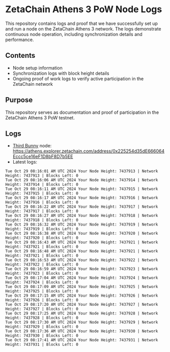 # ZetaChain Athens 3 PoW Node Logs
This repository contains logs and proof that we have successfully set up and run a node on the ZetaChain Athens 3 network. The logs demonstrate continuous node operation, including synchronization details and performance.

## Contents
- Node setup information
- Synchronization logs with block height details
- Ongoing proof of work logs to verify active participation in the ZetaChain network

## Purpose
This repository serves as documentation and proof of participation in the ZetaChain Athens 3 PoW testnet.

## Logs

- [Third Bunny](https://thirdbunny.xyz/) node: https://athens.explorer.zetachain.com/address/0x225254d35dE666064Eccc5ce16eF1D8bF8D7b5EE
- Latest logs:
```
Tue Oct 29 08:16:01 AM UTC 2024 Your Node Height: 7437913 | Network Height: 7437913 | Blocks Left: 0
Tue Oct 29 08:16:06 AM UTC 2024 Your Node Height: 7437914 | Network Height: 7437914 | Blocks Left: 0
Tue Oct 29 08:16:11 AM UTC 2024 Your Node Height: 7437915 | Network Height: 7437915 | Blocks Left: 0
Tue Oct 29 08:16:17 AM UTC 2024 Your Node Height: 7437916 | Network Height: 7437916 | Blocks Left: 0
Tue Oct 29 08:16:22 AM UTC 2024 Your Node Height: 7437917 | Network Height: 7437917 | Blocks Left: 0
Tue Oct 29 08:16:27 AM UTC 2024 Your Node Height: 7437918 | Network Height: 7437918 | Blocks Left: 0
Tue Oct 29 08:16:32 AM UTC 2024 Your Node Height: 7437919 | Network Height: 7437919 | Blocks Left: 0
Tue Oct 29 08:16:38 AM UTC 2024 Your Node Height: 7437920 | Network Height: 7437920 | Blocks Left: 0
Tue Oct 29 08:16:43 AM UTC 2024 Your Node Height: 7437921 | Network Height: 7437921 | Blocks Left: 0
Tue Oct 29 08:16:48 AM UTC 2024 Your Node Height: 7437921 | Network Height: 7437921 | Blocks Left: 0
Tue Oct 29 08:16:53 AM UTC 2024 Your Node Height: 7437922 | Network Height: 7437922 | Blocks Left: 0
Tue Oct 29 08:16:59 AM UTC 2024 Your Node Height: 7437923 | Network Height: 7437923 | Blocks Left: 0
Tue Oct 29 08:17:04 AM UTC 2024 Your Node Height: 7437924 | Network Height: 7437924 | Blocks Left: 0
Tue Oct 29 08:17:09 AM UTC 2024 Your Node Height: 7437925 | Network Height: 7437925 | Blocks Left: 0
Tue Oct 29 08:17:15 AM UTC 2024 Your Node Height: 7437926 | Network Height: 7437926 | Blocks Left: 0
Tue Oct 29 08:17:20 AM UTC 2024 Your Node Height: 7437927 | Network Height: 7437927 | Blocks Left: 0
Tue Oct 29 08:17:25 AM UTC 2024 Your Node Height: 7437928 | Network Height: 7437928 | Blocks Left: 0
Tue Oct 29 08:17:30 AM UTC 2024 Your Node Height: 7437929 | Network Height: 7437929 | Blocks Left: 0
Tue Oct 29 08:17:36 AM UTC 2024 Your Node Height: 7437930 | Network Height: 7437930 | Blocks Left: 0
Tue Oct 29 08:17:41 AM UTC 2024 Your Node Height: 7437931 | Network Height: 7437931 | Blocks Left: 0
```
